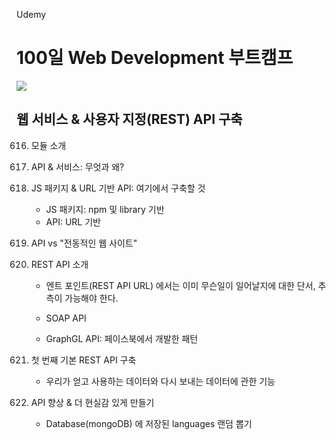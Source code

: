Udemy

# 100일 Web Development 부트캠프

[<img src="https://img.shields.io/badge/github-%23121011.svg?style=for-the-badge&logo=github&logoColor=white" />](https://github.com/academind/100-days-of-web-development/)

## 웹 서비스 & 사용자 지정(REST) API 구축

616. 모듈 소개
617. API & 서비스: 무엇과 왜?
618. JS 패키지 & URL 기반 API: 여기에서 구축할 것
     - JS 패키지: npm 및 library 기반
     - API: URL 기반
619. API vs "전동적인 웹 사이트"
620. REST API 소개

     - 엔트 포인트(REST API URL) 에서는 이미 무슨일이 일어날지에 대한 단서, 추측이 가능해야 한다.

     - SOAP API
     - GraphGL API: 페이스북에서 개발한 패턴

621. 첫 번째 기본 REST API 구축

     - 우리가 얻고 사용하는 데이터와 다시 보내는 데이터에 관한 기능

622. API 향상 & 더 현실감 있게 만들기

     - Database(mongoDB) 에 저장된 languages 랜덤 뽑기
